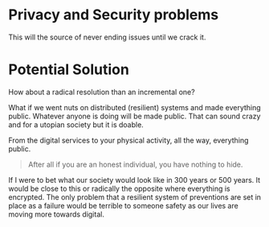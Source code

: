 # Privacy and Security problems

This will the source of never ending issues until we crack it.

# Potential Solution

How about a radical resolution than an incremental one?

What if we went nuts on distributed (resilient) systems and made everything public. Whatever anyone is doing will be made public. That can sound crazy and for a utopian society but it is doable.

From the digital services to your physical activity, all the way, everything public.

> After all if you are an honest individual, you have nothing to hide.

If I were to bet what our society would look like in 300 years or 500 years. It would be close to this or radically the opposite where everything is encrypted. The only problem that a resilient system of preventions are set in place as a failure would be terrible to someone safety as our lives are moving more towards digital.
